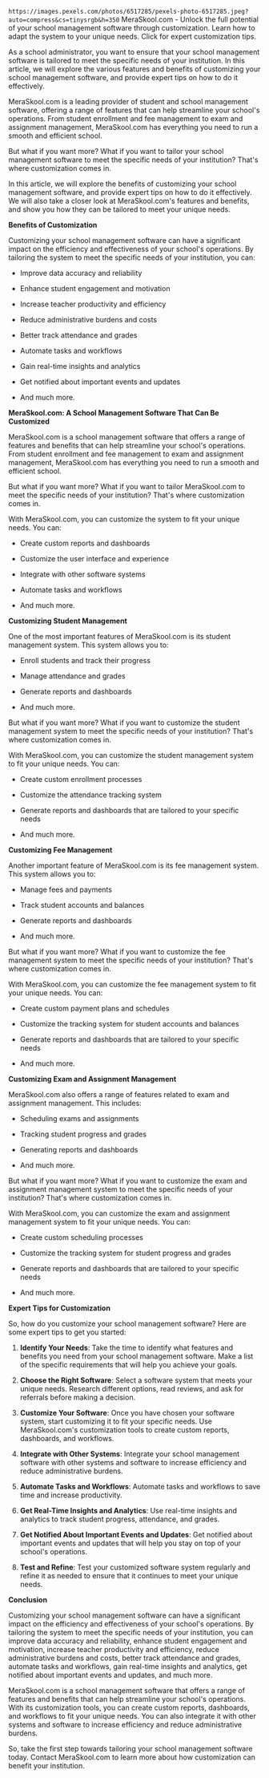 `https://images.pexels.com/photos/6517285/pexels-photo-6517285.jpeg?auto=compress&cs=tinysrgb&h=350` MeraSkool.com - Unlock the full potential of your school management software through customization. Learn how to adapt the system to your unique needs. Click for expert customization tips.

As a school administrator, you want to ensure that your school management software is tailored to meet the specific needs of your institution. In this article, we will explore the various features and benefits of customizing your school management software, and provide expert tips on how to do it effectively.

MeraSkool.com is a leading provider of student and school management software, offering a range of features that can help streamline your school's operations. From student enrollment and fee management to exam and assignment management, MeraSkool.com has everything you need to run a smooth and efficient school.

But what if you want more? What if you want to tailor your school management software to meet the specific needs of your institution? That's where customization comes in.

In this article, we will explore the benefits of customizing your school management software, and provide expert tips on how to do it effectively. We will also take a closer look at MeraSkool.com's features and benefits, and show you how they can be tailored to meet your unique needs.

**Benefits of Customization**

Customizing your school management software can have a significant impact on the efficiency and effectiveness of your school's operations. By tailoring the system to meet the specific needs of your institution, you can:

* Improve data accuracy and reliability

* Enhance student engagement and motivation

* Increase teacher productivity and efficiency

* Reduce administrative burdens and costs

* Better track attendance and grades

* Automate tasks and workflows

* Gain real-time insights and analytics

* Get notified about important events and updates

* And much more.

**MeraSkool.com: A School Management Software That Can Be Customized**

MeraSkool.com is a school management software that offers a range of features and benefits that can help streamline your school's operations. From student enrollment and fee management to exam and assignment management, MeraSkool.com has everything you need to run a smooth and efficient school.

But what if you want more? What if you want to tailor MeraSkool.com to meet the specific needs of your institution? That's where customization comes in.

With MeraSkool.com, you can customize the system to fit your unique needs. You can:

* Create custom reports and dashboards

* Customize the user interface and experience

* Integrate with other software systems

* Automate tasks and workflows

* And much more.

**Customizing Student Management**

One of the most important features of MeraSkool.com is its student management system. This system allows you to:

* Enroll students and track their progress

* Manage attendance and grades

* Generate reports and dashboards

* And much more.

But what if you want more? What if you want to customize the student management system to meet the specific needs of your institution? That's where customization comes in.

With MeraSkool.com, you can customize the student management system to fit your unique needs. You can:

* Create custom enrollment processes

* Customize the attendance tracking system

* Generate reports and dashboards that are tailored to your specific needs

* And much more.

**Customizing Fee Management**

Another important feature of MeraSkool.com is its fee management system. This system allows you to:

* Manage fees and payments

* Track student accounts and balances

* Generate reports and dashboards

* And much more.

But what if you want more? What if you want to customize the fee management system to meet the specific needs of your institution? That's where customization comes in.

With MeraSkool.com, you can customize the fee management system to fit your unique needs. You can:

* Create custom payment plans and schedules

* Customize the tracking system for student accounts and balances

* Generate reports and dashboards that are tailored to your specific needs

* And much more.

**Customizing Exam and Assignment Management**

MeraSkool.com also offers a range of features related to exam and assignment management. This includes:

* Scheduling exams and assignments

* Tracking student progress and grades

* Generating reports and dashboards

* And much more.

But what if you want more? What if you want to customize the exam and assignment management system to meet the specific needs of your institution? That's where customization comes in.

With MeraSkool.com, you can customize the exam and assignment management system to fit your unique needs. You can:

* Create custom scheduling processes

* Customize the tracking system for student progress and grades

* Generate reports and dashboards that are tailored to your specific needs

* And much more.

**Expert Tips for Customization**

So, how do you customize your school management software? Here are some expert tips to get you started:

1. **Identify Your Needs**: Take the time to identify what features and benefits you need from your school management software. Make a list of the specific requirements that will help you achieve your goals.

2. **Choose the Right Software**: Select a software system that meets your unique needs. Research different options, read reviews, and ask for referrals before making a decision.

3. **Customize Your Software**: Once you have chosen your software system, start customizing it to fit your specific needs. Use MeraSkool.com's customization tools to create custom reports, dashboards, and workflows.

4. **Integrate with Other Systems**: Integrate your school management software with other systems and software to increase efficiency and reduce administrative burdens.

5. **Automate Tasks and Workflows**: Automate tasks and workflows to save time and increase productivity.

6. **Get Real-Time Insights and Analytics**: Use real-time insights and analytics to track student progress, attendance, and grades.

7. **Get Notified About Important Events and Updates**: Get notified about important events and updates that will help you stay on top of your school's operations.

8. **Test and Refine**: Test your customized software system regularly and refine it as needed to ensure that it continues to meet your unique needs.

**Conclusion**

Customizing your school management software can have a significant impact on the efficiency and effectiveness of your school's operations. By tailoring the system to meet the specific needs of your institution, you can improve data accuracy and reliability, enhance student engagement and motivation, increase teacher productivity and efficiency, reduce administrative burdens and costs, better track attendance and grades, automate tasks and workflows, gain real-time insights and analytics, get notified about important events and updates, and much more.

MeraSkool.com is a school management software that offers a range of features and benefits that can help streamline your school's operations. With its customization tools, you can create custom reports, dashboards, and workflows to fit your unique needs. You can also integrate it with other systems and software to increase efficiency and reduce administrative burdens.

So, take the first step towards tailoring your school management software today. Contact MeraSkool.com to learn more about how customization can benefit your institution.

